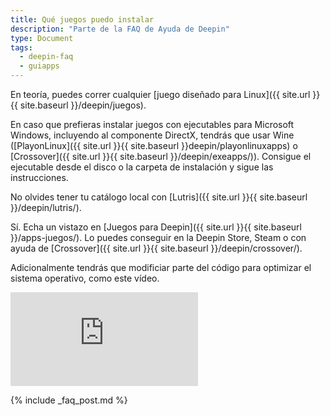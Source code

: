 ```yaml
---
title: Qué juegos puedo instalar
description: "Parte de la FAQ de Ayuda de Deepin"
type: Document
tags:
  - deepin-faq
  - guiapps  
---
```


En teoría, puedes correr cualquier [juego diseñado para Linux]({{ site.url }}{{ site.baseurl }}/deepin/juegos).

En caso que prefieras instalar juegos con ejecutables para Microsoft Windows, incluyendo al componente DirectX, tendrás que usar Wine ([PlayonLinux]({{ site.url }}{{ site.baseurl }}deepin/playonlinuxapps) o [Crossover]({{ site.url }}{{ site.baseurl }}/deepin/exeapps/)). Consigue el ejecutable desde el disco o la carpeta de instalación y sigue las instrucciones.

No olvides tener tu catálogo local con [Lutris]({{ site.url }}{{ site.baseurl }}/deepin/lutris/).

Sí. Echa un vistazo en [Juegos para Deepin]({{ site.url }}{{ site.baseurl }}/apps-juegos/). Lo puedes conseguir en la Deepin Store, Steam o con ayuda de [Crossover]({{ site.url }}{{ site.baseurl }}/deepin/crossover/).

Adicionalmente tendrás que modificiar parte del código para optimizar el sistema operativo, como este vídeo.

<div class="video_wrapper">
  <iframe src="https://www.youtube.com/embed/CnSkR96iIpY?rel=0&modestbranding=1&showinfo=0" frameborder="0" allowfullscreen></iframe>
</div>

{% include _faq_post.md %}
